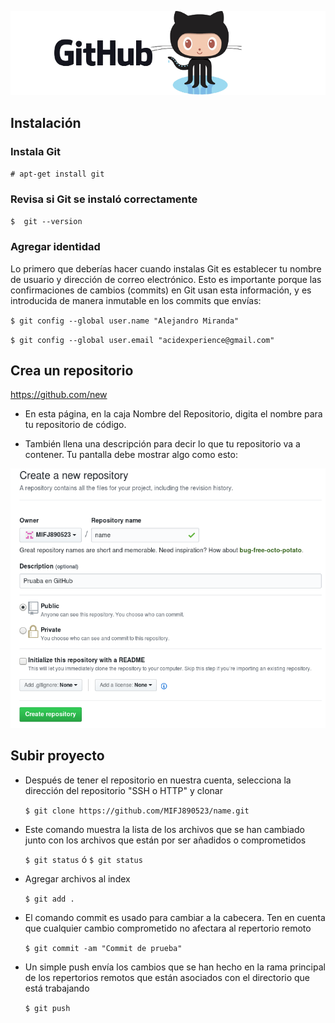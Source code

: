 <p align="center"><img src="img/github.png" title="github_logo">

## Instalación
### Instala Git
`# apt-get install git`
### Revisa si Git se instaló correctamente
`$  git --version`
### Agregar identidad
Lo primero que deberías hacer cuando instalas Git es establecer tu nombre de usuario y dirección de correo electrónico. Esto es importante porque las confirmaciones de cambios (commits) en Git usan esta información, y es introducida de manera inmutable en los commits que envías:

`$ git config --global user.name "Alejandro Miranda"`

`$ git config --global user.email "acidexperience@gmail.com"`

## Crea un repositorio
https://github.com/new

* En esta página, en la caja Nombre del Repositorio, digita el nombre para tu repositorio de código.

* También llena una descripción para decir lo que tu repositorio va a contener. Tu pantalla debe mostrar algo como esto:

<p align="center"><img src="img/github_new.png" title="github_new">

## Subir proyecto
* Después de tener el repositorio en nuestra cuenta, selecciona la dirección del repositorio "SSH o HTTP" y clonar

	`$ git clone https://github.com/MIFJ890523/name.git`

* Este comando muestra la lista de los archivos que se han cambiado junto con los archivos que están por ser añadidos o comprometidos

	`$ git status` ó `$ git status`

* Agregar archivos al index

	`$ git add .`

* El comando commit es usado para cambiar a la cabecera. Ten en cuenta que cualquier cambio comprometido no afectara al repertorio remoto

	`$ git commit -am "Commit de prueba"`

* Un simple push envía los cambios que se han hecho en la rama principal de los repertorios remotos que están asociados con el directorio que está trabajando

	`$ git push`